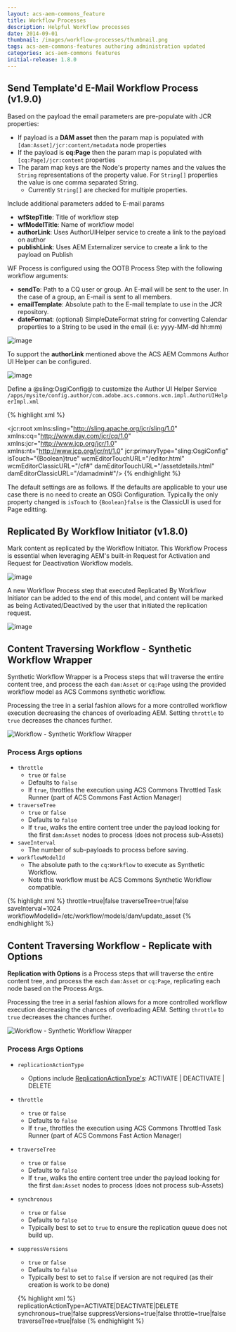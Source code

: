 ```yaml
---
layout: acs-aem-commons_feature
title: Workflow Processes
description: Helpful Workflow processes
date: 2014-09-01
thumbnail: /images/workflow-processes/thumbnail.png
tags: acs-aem-commons-features authoring administration updated
categories: acs-aem-commons features
initial-release: 1.8.0
---
```


## Send Template'd E-Mail Workflow Process (v1.9.0)

Based on the payload the email parameters are pre-populate with JCR properties:

* If payload is a **DAM asset** then the param map is populated with `[dam:Asset]/jcr:content/metadata` node properties
* If the payload is **cq:Page** then the param map is populated with `[cq:Page]/jcr:content` properties
* The param map keys are the Node's property names and the values the `String` representations of the property value. For `String[]` properties the value is one comma separated String.
  * Currently `String[]` are checked for multiple properties.

Include additional parameters added to E-mail params

* **wfStepTitle**: Title of workflow step
* **wfModelTitle**: Name of workflow model
* **authorLink**: Uses AuthorUIHelper service to create a link to the payload on author
* **publishLink**: Uses AEM Externalizer service to create a link to the payload on Publish

WF Process is configured using the OOTB Process Step with the following workflow arguments:

* **sendTo**: Path to a CQ user or group. An E-mail will be sent to the user. In the case of a group, an E-mail  is sent to all members.
* **emailTemplate**: Absolute path to the E-mail template to use in the JCR repository.
* **dateFormat**: (optional) SimpleDateFormat string for converting Calendar properties to a String to be used in the email (i.e: yyyy-MM-dd hh:mm)

![image](/acs-aem-commons/images/workflow-processes/send-templated-email-wf-process/wf-step.png)

To support the **authorLink** mentioned above the ACS AEM Commons Author UI Helper can be configured.

![image](/acs-aem-commons/images/workflow-processes/send-templated-email-wf-process/author-ui-helper.png)

Define a @sling:OsgiConfig@ to customize the Author UI Helper Service `/apps/mysite/config.author/com.adobe.acs.commons.wcm.impl.AuthorUIHelperImpl.xml`

{% highlight xml %}
<?xml version="1.0" encoding="UTF-8"?>
<jcr:root xmlns:sling="http://sling.apache.org/jcr/sling/1.0" xmlns:cq="http://www.day.com/jcr/cq/1.0" xmlns:jcr="http://www.jcp.org/jcr/1.0" xmlns:nt="http://www.jcp.org/jcr/nt/1.0"
	jcr:primaryType="sling:OsgiConfig"
	isTouch="{Boolean}true"
	wcmEditorTouchURL="/editor.html"
	wcmEditorClassicURL="/cf#"
	damEditorTouchURL="/assetdetails.html"
	damEditorClassicURL="/damadmin#"/>
{% endhighlight %}

The default settings are as follows. If the defaults are applicable to your use case there is no need to create an OSGi Configuration. Typically the only property changed is `isTouch` to `{Boolean}false` is the ClassicUI is used for Page editting.

## Replicated By Workflow Initiator (v1.8.0)

Mark content as replicated by the Workflow Initiator. This Workflow Process is essential when leveraging AEM's built-in Request for Activation and Request for Deactivation Workflow models.

![image](/acs-aem-commons/images/workflow-processes/replicated-by-workflow-initiator.png)

A new Workflow Process step that executed Replicated By Workflow Initiator can be added to the end of this model, and content will be marked as being Activated/Deactived by the user that initiated the replication request.

![image](/acs-aem-commons/images/workflow-processes/replicated-by-workflow-initiator-config.png)

## Content Traversing Workflow - Synthetic Workflow Wrapper

Synthetic Workflow Wrapper is a Process steps that will traverse the entire content tree, and process the each `dam:Asset` or `cq:Page` using the provided workflow model as ACS Commons synthetic workflow.

Processing the tree in a serial fashion allows for a more controlled workflow execution decreasing the chances of overloading AEM. Setting `throttle` to `true` decreases the chances further.

![Workflow - Synthetic Workflow Wrapper](/acs-aem-commons/images/workflow-processes/synthetic-workflow-wrapper-process-args.png)

### Process Args options

* `throttle`
  * `true` or `false`
  * Defaults to `false`
  * If `true`, throttles the execution using ACS Commons Throttled Task Runner (part of ACS Commons Fast Action Manager)
* `traverseTree`
  * `true` or `false`
  * Defaults to `false`
  * If `true`, walks the entire content tree under the payload looking for the first `dam:Asset` nodes to process (does not process sub-Assets)
* `saveInterval`
  * The number of sub-payloads to process before saving.
* `workflowModelId`
  * The absolute path to the `cq:Workflow` to execute as Synthetic Workflow.
  * Note this workflow must be ACS Commons Synthetic Workflow compatible.

{% highlight xml %}
throttle=true|false
traverseTree=true|false
saveInterval=1024
workflowModelId=/etc/workflow/models/dam/update_asset
{% endhighlight %}


## Content Traversing Workflow - Replicate with Options

**Replication with Options** is a Process steps that will traverse the entire content tree, and process the each `dam:Asset` or `cq:Page`, replicating each node based on the Process Args.

Processing the tree in a serial fashion allows for a more controlled workflow execution decreasing the chances of overloading AEM. Setting `throttle` to `true` decreases the chances further.

![Workflow - Synthetic Workflow Wrapper](/acs-aem-commons/images/workflow-processes/replicate-with-options-process-args.png)

### Process Args Options

* `replicationActionType`
  * Options include [ReplicationActionType's](aem/6-0/develop/ref/javadoc/com/day/cq/replication/ReplicationActionType.html): ACTIVATE | DEACTIVATE | DELETE
* `throttle`
  * `true` or `false`
  * Defaults to `false`
  * If `true`, throttles the execution using ACS Commons Throttled Task Runner (part of ACS Commons Fast Action Manager)
* `traverseTree`
  * `true` or `false`
  * Defaults to `false`
  * If `true`, walks the entire content tree under the payload looking for the first `dam:Asset` nodes to process (does not process sub-Assets)
* `synchronous`
  * `true` or `false`
  * Defaults to `false`
  * Typically best to set to `true` to ensure the replication queue does not build up.
* `suppressVersions`
  * `true` or `false`
  * Defaults to `false`
  * Typically best to set to `false` if version are not required (as their creation is work to be done)

  {% highlight xml %}
  replicationActionType=ACTIVATE|DEACTIVATE|DELETE
  synchronous=true|false
  suppressVersions=true|false
  throttle=true|false
  traverseTree=true|false
  {% endhighlight %}

